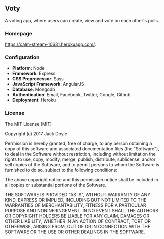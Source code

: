 ## Voty

A voting app, where users can create, view and vote on each other's polls.

### Homepage
https://calm-stream-10631.herokuapp.com/.

### Configuration
- **Platform:** Node
- **Framework**: Express
- **CSS Preprocessor**: Sass
- **JavaScript Framework**: AngularJS
- **Database**: Mongodb
- **Authentication**: Email, Facebook, Twitter, Google, Github
- **Deployment**: Heroku

### License
The MIT License (MIT)

Copyright (c) 2017 Jack Doyle

Permission is hereby granted, free of charge, to any person obtaining a copy of this software and associated documentation files (the "Software"), to deal in the Software without restriction, including without limitation the rights to use, copy, modify, merge, publish, distribute, sublicense, and/or sell copies of the Software, and to permit persons to whom the Software is furnished to do so, subject to the following conditions:

The above copyright notice and this permission notice shall be included in all copies or substantial portions of the Software.

THE SOFTWARE IS PROVIDED "AS IS", WITHOUT WARRANTY OF ANY KIND, EXPRESS OR IMPLIED, INCLUDING BUT NOT LIMITED TO THE WARRANTIES OF MERCHANTABILITY, FITNESS FOR A PARTICULAR PURPOSE AND NONINFRINGEMENT. IN NO EVENT SHALL THE AUTHORS OR COPYRIGHT HOLDERS BE LIABLE FOR ANY CLAIM, DAMAGES OR OTHER LIABILITY, WHETHER IN AN ACTION OF CONTRACT, TORT OR OTHERWISE, ARISING FROM, OUT OF OR IN CONNECTION WITH THE SOFTWARE OR THE USE OR OTHER DEALINGS IN THE SOFTWARE.
